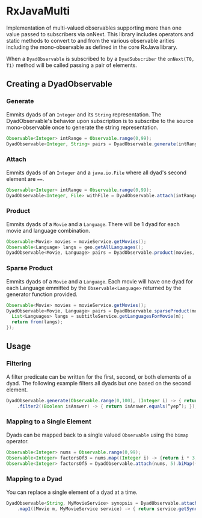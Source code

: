 # RxJavaMulti
Implementation of multi-valued observables supporting more than one value passed to 
subscribers via onNext. This library includes operators and static methods to 
convert to and from the various observable arities including the mono-observable as 
defined in the core RxJava library. 

When a `DyadObservable` is subscribed to by a `DyadSubscriber` the `onNext(T0, T1)` 
method will be called passing a pair of elements.  

## Creating a DyadObservable

### Generate
Emmits dyads of an `Integer` and its `String` representation. The DyadObservable's 
behavior upon subscription is to subscribe to the source mono-observable once to 
generate the string representation. 

```java
Observable<Integer> intRange = Observable.range(0,99);
DyadObservable<Integer, String> pairs = DyadObservable.generate(intRange, (Integer i) -> {return i.toString()});
```

### Attach
Emmits dyads of an `Integer` and a `java.io.File` where all dyad's second element 
are `==`.

```java
Observable<Integer> intRange = Observable.range(0,99);
DyadObservable<Integer, File> withFile = DyadObservable.attach(intRange, new File("log.txt"));
```

### Product
Emmits dyads of a `Movie` and a `Language`. There will be 1 dyad for each movie 
and language combination.

```java
Observable<Movie> movies = movieService.getMovies();
Observable<Language> langs = geo.getAllLanguages();
DyadObservable<Movie, Language> pairs = DyadObservable.product(movies, langs);
```
### Sparse Product
Emmits dyads of a `Movie` and a `Language`. Each movie will have one dyad for each 
Language emmitted by the `Observable<Language>` returned by the generator function 
provided.

```java
Observable<Movie> movies = movieService.getMovies();
DyadObservable<Movie, Language> pairs = DyadObservable.sparseProduct(movies, (Movie m) -> { 
  List<Languages> langs = subtitleService.getLanguagesForMovie(m);
  return from(langs);
});
```

## Usage

### Filtering
A filter predicate can be written for the first, second, or both elements of a 
dyad. The following example filters all dyads but one based on the second 
element.

```java
DyadObservable.generate(Observable.range(0,100), (Integer i) -> { return i == 42 ? “yep” : “nope”; })
    .filter2((Boolean isAnswer) -> { return isAnswer.equals(“yep”); });
```

### Mapping to a Single Element
Dyads can be mapped back to a single valued `Observable` using the `bimap` 
operator.

```java
Observable<Integer> nums = Observable.range(0,99);
Observable<Integer> factorsOf3 = nums.map((Integer i) -> {return i * 3;});
Observable<Integer> factorsOf5 = DyadObservable.attach(nums, 5).biMap((Integer i, Integer factor) -> {return i * factor;});
```

### Mapping to a Dyad
You can replace a single element of a dyad at a time.

```java
DyadObservable<String, MyMovieService> synopsis = DyadObservable.attach(getAllMovies(), MyMovieService())
    .map1((Movie m, MyMovieService service) -> { return service.getSynopsis(m); });
```


